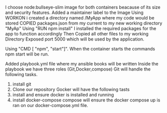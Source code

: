 I choose node:bullseye-slim image for both containers beacause of its size and security features.
Added a maintainer label to the Image
Using WORKON i created a directory named /MyApp where my code would be stored
COPIED packages.json from my current to my new working directory "MyAp"
Using "RUN npm install" I installed the required packages for the app to function accordingly
Then Copied all other files to my working Directory
Exposed port 5000 which will be used by the application.

Using "CMD [ "npm", "start"]". When the container starts the commands npm start will be run.


Added playbook.yml file where my ansible books will be written
Inside the playbook we have three roles (Git,Docker,compose)
Git will handle the following tasks. 
1. install git
2. Clone our repository
Gocker will have the following tasts
1. install and ensure docker is installed and running
2. install docker-compose
compose will ensure the docker compose up is ran on our docker-compose.yml file.
